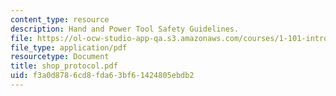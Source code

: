 ```yaml
---
content_type: resource
description: Hand and Power Tool Safety Guidelines.
file: https://ol-ocw-studio-app-qa.s3.amazonaws.com/courses/1-101-introduction-to-civil-and-environmental-engineering-design-i-fall-2006/f3a0d8786cd8fda63bf61424805ebdb2_shop_protocol.pdf
file_type: application/pdf
resourcetype: Document
title: shop_protocol.pdf
uid: f3a0d878-6cd8-fda6-3bf6-1424805ebdb2
---
```

